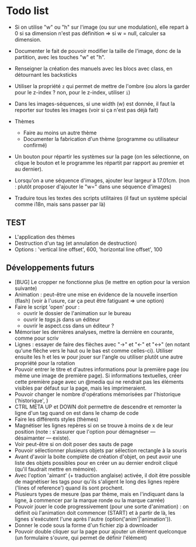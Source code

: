 # Todo list

* Si on utilise "w" ou "h" sur l'image (ou sur une modulation), elle repart à 0 si sa dimension n'est pas définition => si w = null, calculer sa dimension.
* Documenter le fait de pouvoir modifier la taille de l'image, donc de la partition, avec les touches "w" et "h".
* Renseigner la création des manuels avec les blocs avec class, en détournant les backsticks
* Utiliser la propriété `z` qui permet de mettre de l'ombre (ou alors la garder pour le z-index ? non, pour le z-index, utiliser `i`)
* Dans les images-séquences, si une width (w) est donnée, il faut la reporter sur toutes les images (voir si ça n'est pas déjà fait)
* Thèmes
  * Faire au moins un autre thème
  * Documenter la fabrication d'un thème (programme ou utilisateur confirmé)
* Un bouton pour répartir les systèmes sur la page (on les sélectionne, on clique le bouton et le programme les répartit par rapport au premier et au dernier).

* Lorsqu'on a une séquence d'images, ajouter leur largeur à 17.01cm. (non : plutôt proposer d'ajouter le "w=" dans une séquence d'images)
* Traduire tous les textes des scripts utilitaires (il faut un système spécial comme i18n, mais sans passer par là)

## TEST

* L'application des thèmes
* Destruction d'un tag (et annulation de destruction)
* Options : 'vertical line offset', 600, 'horizontal line offset', 100

## Développements futurs

* [BUG] Le cropper ne fonctionne plus (le mettre en option pour la version suivante)
* Animation : peut-être une mise en évidence de la nouvelle insertion (flash) (voir à l'usure, car ça peut être fatiguant => une option)
* Faire le script 'open' pour :
  * ouvrir le dossier de l'animation sur le bureau
  * ouvrir le _tags_.js dans un éditeur
  * ouvrir le aspect.css dans un éditeur ?
* Mémoriser les dernières analyses, mettre la dernière en courante, comme pour scriv
* Lignes : essayer de faire des flèches avec "->" et "<-" et "<->" (en notant qu'une flèche vers le haut ou le bas est comme celles-ci). Utiliser ensuite les h et les w pour jouer sur l'angle ou utiliser plutôt une autre propriété pour la rotation
* Pouvoir entrer le titre et d'autres informations pour la première page (ou même une image de première page). Si informations textuelles, créer cette première page avec un @media qui ne rendrait pas les éléments visibles par défaut sur la page, mais les imprimeraient.
* Pouvoir changer le nombre d'opérations mémorisées par l'historique ('historique', <nombre>)
* CTRL META UP et DOWN doit permettre de descendre et remonter la ligne d'un tag quand on est dans le champ de code
* Faire les différents styles (thèmes)
* Magnétiser les lignes repères si on se trouve à moins de x de leur position (note : s'assurer que l'option pour démagnéser — désaimanter — existe).
* Voir peut-être si on doit poser des sauts de page
* Pouvoir sélectionner plusieurs objets par sélection rectangle à la souris
* Avant d'avoir la boite complète de création d'objet, on peut avoir une liste des objets possibles pour en créer un au dernier endroit cliqué (qu'il faudrait mettre en mémoire).
* Avec l'option 'aimant' (+ traduction anglaise) activée, il doit être possible de magnétiser les tags pour qu'ils s'aligent le long des lignes repère ('lines of reference') quand ils sont prochent.
* Plusieurs types de mesure (pas par thème, mais en l'indiquant dans la ligne, à commencer par la marque ronde ou la marque carrée)
* Pouvoir jouer le code progressivement (pour une sorte d'animation) : on définit où l'animation doit commencer (START) et à partir de là, les lignes s'exécutent l'une après l'autre (option('anim'|'animation')).
* Donner le code sous la forme d'un fichier zip à downloader
* Pouvoir double cliquer sur la page pour ajouter un élément quelconque (un formulaire s'ouvre, qui permet de définir l'élément)
